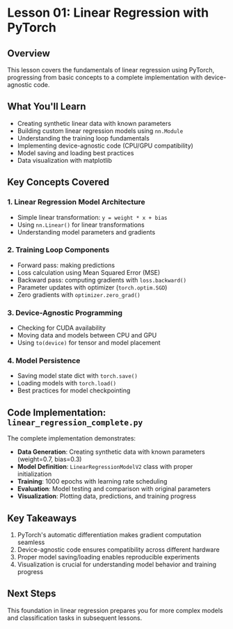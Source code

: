 # Lesson 01: Linear Regression with PyTorch

## Overview
This lesson covers the fundamentals of linear regression using PyTorch, progressing from basic concepts to a complete implementation with device-agnostic code.

## What You'll Learn
- Creating synthetic linear data with known parameters
- Building custom linear regression models using `nn.Module`
- Understanding the training loop fundamentals
- Implementing device-agnostic code (CPU/GPU compatibility)
- Model saving and loading best practices
- Data visualization with matplotlib

## Key Concepts Covered

### 1. Linear Regression Model Architecture
- Simple linear transformation: `y = weight * x + bias`
- Using `nn.Linear()` for linear transformations
- Understanding model parameters and gradients

### 2. Training Loop Components
- Forward pass: making predictions
- Loss calculation using Mean Squared Error (MSE) 
- Backward pass: computing gradients with `loss.backward()`
- Parameter updates with optimizer (`torch.optim.SGD`)
- Zero gradients with `optimizer.zero_grad()`

### 3. Device-Agnostic Programming
- Checking for CUDA availability
- Moving data and models between CPU and GPU
- Using `to(device)` for tensor and model placement

### 4. Model Persistence
- Saving model state dict with `torch.save()`
- Loading models with `torch.load()`
- Best practices for model checkpointing

## Code Implementation: `linear_regression_complete.py`

The complete implementation demonstrates:
- **Data Generation**: Creating synthetic data with known parameters (weight=0.7, bias=0.3)
- **Model Definition**: `LinearRegressionModelV2` class with proper initialization
- **Training**: 1000 epochs with learning rate scheduling
- **Evaluation**: Model testing and comparison with original parameters
- **Visualization**: Plotting data, predictions, and training progress

## Key Takeaways
1. PyTorch's automatic differentiation makes gradient computation seamless
2. Device-agnostic code ensures compatibility across different hardware
3. Proper model saving/loading enables reproducible experiments
4. Visualization is crucial for understanding model behavior and training progress

## Next Steps
This foundation in linear regression prepares you for more complex models and classification tasks in subsequent lessons.